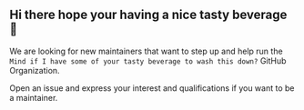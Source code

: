 ## Hi there hope your having a nice tasty beverage 👋

We are looking for new maintainers that want to step up and help run the
`Mind if I have some of your tasty beverage to wash this down?` GitHub Organization.

Open an issue and express your interest and qualifications if you want to be a maintainer.

